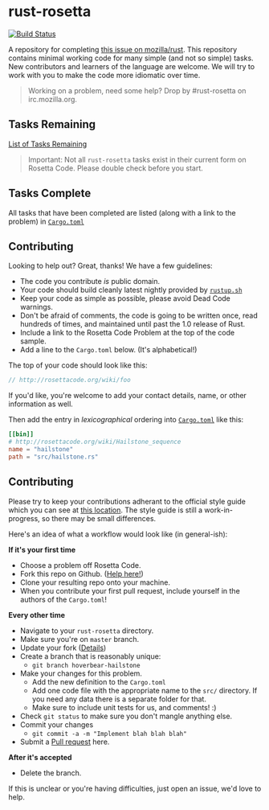 # rust-rosetta #
[![Build Status](https://travis-ci.org/Hoverbear/rust-rosetta.png)](https://travis-ci.org/Hoverbear/rust-rosetta)

A repository for completing [this issue on mozilla/rust](https://github.com/mozilla/rust/issues/10513). This repository contains minimal working code for many simple (and not so simple) tasks. New contributors and learners of the language are welcome. We will try to work with you to make the code more idiomatic over time.

> Working on a problem, need some help? Drop by #rust-rosetta on irc.mozilla.org.

## Tasks Remaining ##

[List of Tasks Remaining](http://rosettacode.org/wiki/Reports:Tasks_not_implemented_in_Rust)

> Important: Not all `rust-rosetta` tasks exist in their current form on Rosetta Code. Please double check before you start.

## Tasks Complete ##

All tasks that have been completed are listed (along with a link to the problem) in [`Cargo.toml`](./Cargo.toml)

## Contributing ##
Looking to help out? Great, thanks! We have a few guidelines:

* The code you contribute *is* public domain.
* Your code should build cleanly latest nightly provided by [`rustup.sh`](http://doc.rust-lang.org/book/installing-rust.html)
* Keep your code as simple as possible, please avoid Dead Code warnings.
* Don't be afraid of comments, the code is going to be written once, read hundreds of times, and maintained until past the 1.0 release of Rust.
* Include a link to the Rosetta Code Problem at the top of the code sample.
* Add a line to the `Cargo.toml` below. (It's alphabetical!)


The top of your code should look like this:

```rust
// http://rosettacode.org/wiki/foo
```
If you'd like, you're welcome to add your contact details, name, or other information as well.

Then add the entry in *lexicographical* ordering into [`Cargo.toml`](./Cargo.toml) like this:

```toml
[[bin]]
# http://rosettacode.org/wiki/Hailstone_sequence
name = "hailstone"
path = "src/hailstone.rs"
```

## Contributing ##

Please try to keep your contributions adherant to the official style guide which you can see at [this location](http://doc.rust-lang.org/nightly/style/). The style guide is still a work-in-progress, so there may be small differences.

Here's an idea of what a workflow would look like (in general-ish):

**If it's your first time**

* Choose a problem off Rosetta Code.
* Fork this repo on Github. ([Help here!](https://help.github.com/articles/fork-a-repo))
* Clone your resulting repo onto your machine.
* When you contribute your first pull request, include yourself in the authors of the `Cargo.toml`!

**Every other time**

* Navigate to your `rust-rosetta` directory.
* Make sure you're on `master` branch.
* Update your fork ([Details](https://help.github.com/articles/syncing-a-fork))
* Create a branch that is reasonably unique:
    - `git branch hoverbear-hailstone`
* Make your changes for this problem.
    - Add the new definition to the `Cargo.toml`
    - Add one code file with the appropriate name to the `src/` directory. If you need any data there is a separate folder for that.
    - Make sure to include unit tests for us, and comments! :)
* Check `git status` to make sure you don't mangle anything else.
* Commit your changes 
    - `git commit -a -m "Implement blah blah blah"`
* Submit a [Pull request](https://help.github.com/articles/creating-a-pull-request) here.

**After it's accepted**

* Delete the branch.

If this is unclear or you're having difficulties, just open an issue, we'd love to help.
